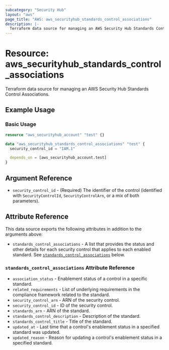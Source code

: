 ```yaml
---
subcategory: "Security Hub"
layout: "aws"
page_title: "AWS: aws_securityhub_standards_control_associations"
description: |-
  Terraform data source for managing an AWS Security Hub Standards Control Associations.
---
```


# Resource: aws_securityhub_standards_control_associations

Terraform data source for managing an AWS Security Hub Standards Control Associations.

## Example Usage

### Basic Usage

```terraform
resource "aws_securityhub_account" "test" {}

data "aws_securityhub_standards_control_associations" "test" {
  security_control_id = "IAM.1"

  depends_on = [aws_securityhub_account.test]
}
```

## Argument Reference

* `security_control_id` - (Required) The identifier of the control (identified with `SecurityControlId`, `SecurityControlArn`, or a mix of both parameters).

## Attribute Reference

This data source exports the following attributes in addition to the arguments above:

* `standards_control_associations` - A list that provides the status and other details for each security control that applies to each enabled standard.
See [`standards_control_associations`](#standards_control_associations-attribute-reference) below.

### `standards_control_associations` Attribute Reference

* `association_status` - Enablement status of a control in a specific standard.
* `related_requirements` - List of underlying requirements in the compliance framework related to the standard.
* `security_control_arn` - ARN of the security control.
* `security_control_id` - ID of the security control.
* `standards_arn` - ARN of the standard.
* `standards_control_description` - Description of the standard.
* `standards_control_title` - Title of the standard.
* `updated_at` - Last time that a control's enablement status in a specified standard was updated.
* `updated_reason` - Reason for updating a control's enablement status in a specified standard.
